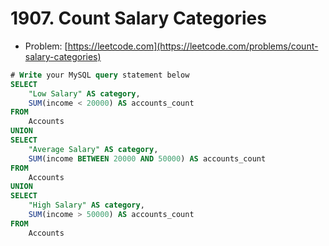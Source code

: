 # 1907. Count Salary Categories

- Problem: [https://leetcode.com](https://leetcode.com/problems/count-salary-categories)

```sql
# Write your MySQL query statement below
SELECT
    "Low Salary" AS category,
    SUM(income < 20000) AS accounts_count
FROM
    Accounts
UNION
SELECT
    "Average Salary" AS category,
    SUM(income BETWEEN 20000 AND 50000) AS accounts_count
FROM
    Accounts
UNION
SELECT
    "High Salary" AS category,
    SUM(income > 50000) AS accounts_count
FROM
    Accounts
```